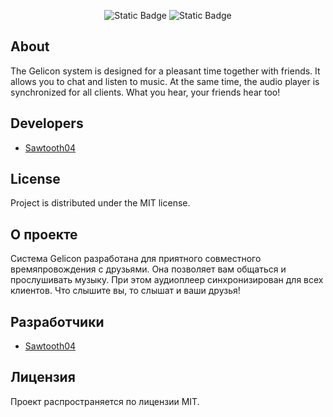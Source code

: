 <p align="center">
   <img alt="Static Badge" src="https://img.shields.io/badge/Version-v1.0(alpha)-blue">
   <img alt="Static Badge" src="https://img.shields.io/badge/%D0%92%D0%B5%D1%80%D1%81%D0%B8%D1%8F-v1.0(alpha)-green">
</p>

## About

The Gelicon system is designed for a pleasant time together with friends. It allows you to chat and listen to music. At the same time, the audio player is synchronized for all clients. What you hear, your friends hear too!

## Developers

- [Sawtooth04](https://github.com/Sawtooth04)

## License

Project is distributed under the MIT license.

## О проекте

Система Gelicon разработана для приятного совместного времяпровождения с друзьями. Она позволяет вам общаться и прослушивать музыку. При этом аудиоплеер синхронизирован для всех клиентов. Что слышите вы, то слышат и ваши друзья!

## Разработчики

- [Sawtooth04](https://github.com/Sawtooth04)

## Лицензия

Проект распространяется по лицензии MIT.

